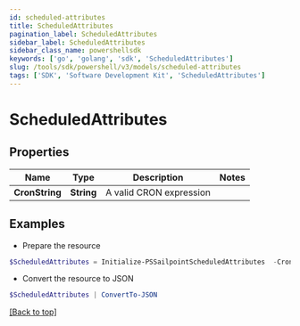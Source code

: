 ```yaml
---
id: scheduled-attributes
title: ScheduledAttributes
pagination_label: ScheduledAttributes
sidebar_label: ScheduledAttributes
sidebar_class_name: powershellsdk
keywords: ['go', 'golang', 'sdk', 'ScheduledAttributes'] 
slug: /tools/sdk/powershell/v3/models/scheduled-attributes
tags: ['SDK', 'Software Development Kit', 'ScheduledAttributes']
---
```



# ScheduledAttributes

## Properties

Name | Type | Description | Notes
------------ | ------------- | ------------- | -------------
**CronString** |  **String** | A valid CRON expression | 

## Examples

- Prepare the resource
```powershell
$ScheduledAttributes = Initialize-PSSailpointScheduledAttributes  -CronString 0 * */3 */5 *
```

- Convert the resource to JSON
```powershell
$ScheduledAttributes | ConvertTo-JSON
```


[[Back to top]](#) 

